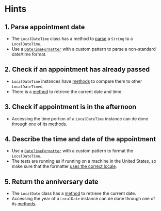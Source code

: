 # Hints

## 1. Parse appointment date

- The `LocalDateTime` class has a method to [parse][localdatetime-parse] a `String` to a
  `LocalDateTime`.
- Use a [`DateTimeFormatter`][datetimeformatter-docs] with a custom pattern to parse a non-standard
  date/time format.

## 2. Check if an appointment has already passed

- `LocalDateTime` instances have [methods][localdatetime-methods] to compare them to other
  `LocalDateTime`s.
- There is a [method][localdatetime-methods] to retrieve the current date and time.

## 3. Check if appointment is in the afternoon

- Accessing the time portion of a `LocalDateTime` instance can de done through one of
  its [methods][localdatetime-methods].

## 4. Describe the time and date of the appointment

- Use a [`DateTimeFormatter`][datetimeformatter-docs] with a custom pattern to format the
  `LocalDateTime`.
- The tests are running as if running on a machine in the United States, so make sure that the
  formatter [uses the correct locale][datetimeformatter-ofpattern-with-locale].

## 5. Return the anniversary date

- The `LocalDate` class has a [method][localdate-methods] to retrieve the current date.
- Accessing the year of a `LocalDate` instance can de done through one of
  its [methods][localdate-methods].

[localdate-methods]: https://docs.oracle.com/javase/8/docs/api/java/time/LocalDate.html

[localdatetime-methods]: https://docs.oracle.com/javase/8/docs/api/java/time/LocalDateTime.html

[localdatetime-parse]: https://docs.oracle.com/javase/8/docs/api/java/time/LocalDateTime.html#parse-java.lang.CharSequence-java.time.format.DateTimeFormatter-

[datetimeformatter-docs]: https://docs.oracle.com/javase/8/docs/api/java/time/format/DateTimeFormatter.html

[datetimeformatter-ofpattern-with-locale]: https://docs.oracle.com/javase/8/docs/api/java/time/format/DateTimeFormatter.html#ofPattern-java.lang.String-java.util.Locale-
